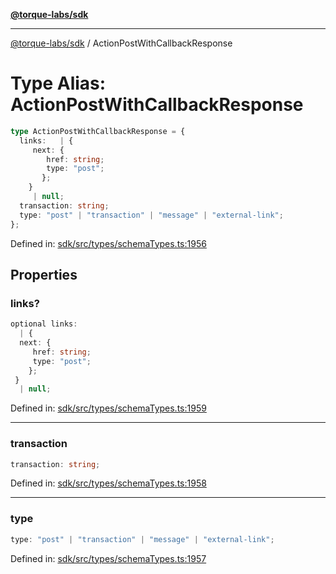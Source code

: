[**@torque-labs/sdk**](../README.md)

***

[@torque-labs/sdk](../README.md) / ActionPostWithCallbackResponse

# Type Alias: ActionPostWithCallbackResponse

```ts
type ActionPostWithCallbackResponse = {
  links:   | {
     next: {
        href: string;
        type: "post";
       };
    }
     | null;
  transaction: string;
  type: "post" | "transaction" | "message" | "external-link";
};
```

Defined in: [sdk/src/types/schemaTypes.ts:1956](https://github.com/torque-labs/monorepo/blob/2ebf07140779767733d669c69d4b6e369a4193c3/packages/sdk/src/types/schematypes.ts#l1956)

## Properties

### links?

```ts
optional links: 
  | {
  next: {
     href: string;
     type: "post";
    };
 }
  | null;
```

Defined in: [sdk/src/types/schemaTypes.ts:1959](https://github.com/torque-labs/monorepo/blob/2ebf07140779767733d669c69d4b6e369a4193c3/packages/sdk/src/types/schematypes.ts#l1959)

***

### transaction

```ts
transaction: string;
```

Defined in: [sdk/src/types/schemaTypes.ts:1958](https://github.com/torque-labs/monorepo/blob/2ebf07140779767733d669c69d4b6e369a4193c3/packages/sdk/src/types/schematypes.ts#l1958)

***

### type

```ts
type: "post" | "transaction" | "message" | "external-link";
```

Defined in: [sdk/src/types/schemaTypes.ts:1957](https://github.com/torque-labs/monorepo/blob/2ebf07140779767733d669c69d4b6e369a4193c3/packages/sdk/src/types/schematypes.ts#l1957)
